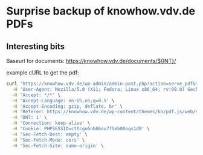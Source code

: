 # Surprise backup of knowhow.vdv.de PDFs

## Interesting bits

Baseurl for documents: https://knowhow.vdv.de/documents/${INT}/

example cURL to get the pdf:

```sh
curl 'https://knowhow.vdv.de/wp-admin/admin-post.php?action=serve_pdf&token=62637013c4106' \
  -H 'User-Agent: Mozilla/5.0 (X11; Fedora; Linux x86_64; rv:99.0) Gecko/20100101 Firefox/99.0' \
  -H 'Accept: */*' \
  -H 'Accept-Language: en-US,en;q=0.5' \
  -H 'Accept-Encoding: gzip, deflate, br' \
  -H 'Referer: https://knowhow.vdv.de/wp-content/themes/kh/pdf.js/web/viewer.html?file=https%3A%2F%2Fknowhow.vdv.de%2Fwp-admin%2Fadmin-post.php%3Faction%3Dserve_pdf%26token%3D62637013c4106' \
  -H 'DNT: 1' \
  -H 'Connection: keep-alive' \
  -H 'Cookie: PHPSESSID=cttcgu6nb06ou7f5mb00oqs1d9' \
  -H 'Sec-Fetch-Dest: empty' \
  -H 'Sec-Fetch-Mode: cors' \
  -H 'Sec-Fetch-Site: same-origin' \
```

